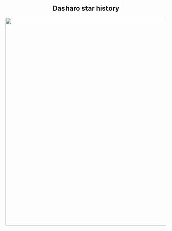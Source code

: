 ## <center>Dasharo star history</center>

<center><img src="/@fs/repo/img/dug_10/star-history.png" width="650"></center>

<!--

Take on 2025/06/10

https://star-history.com/#Dasharo/coreboot&Dasharo/docs&Dasharo/dasharo-issues

-->
